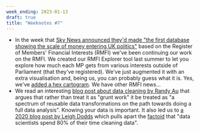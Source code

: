 ```yaml
---
week_ending: 2023-01-13
draft: true
title: "Weeknotes #7"
---
```


* In the week that [Sky News announced they'd made "the first database showing the scale of money entering UK politics"](https://twitter.com/SkyNews/status/1612005028377526272) based on the Register of Members' Financial Interests (RMFI) we've been continuing our work on the RMFI. We created our RMFI Explorer tool last summer to let you explore how much each MP gets from various interests outside of Parliament (that they've registered). We've just augmented it with an extra visualisation and, being us, you can probably guess what it is. Yes, we've [added a hex cartogram](https://open-innovations.org/projects/RMFI/#hexmap). We have other RMFI news...
* We read an interesting [blog post about data cleaning by Randy Au](https://counting.substack.com/p/data-cleaning-is-analysis-not-grunt) that argues that rather than treat it as "grunt work" it be treated as "a spectrum of reusable data transformations on the path towards doing a full data analysis". Knowing your data is important. It also led us to [a 2020 blog post by Leigh Dodds](https://blog.ldodds.com/2020/01/31/do-data-scientists-spend-80-of-their-time-cleaning-data-turns-out-no/) which pulls apart the [factoid](https://en.wikipedia.org/wiki/Factoid) that "data scientists spend 80% of their time cleaning data".
